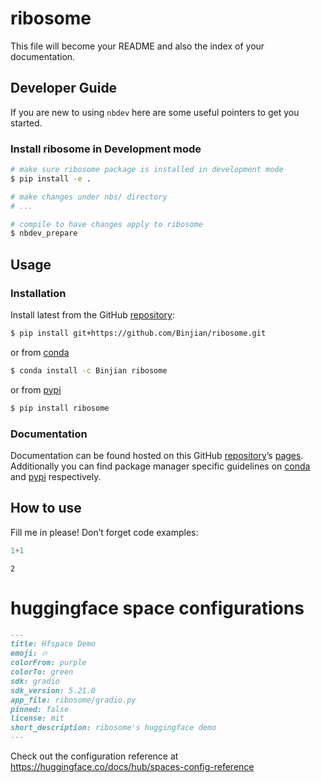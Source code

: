 # ribosome


<!-- WARNING: THIS FILE WAS AUTOGENERATED! DO NOT EDIT! -->

This file will become your README and also the index of your
documentation.

## Developer Guide

If you are new to using `nbdev` here are some useful pointers to get you
started.

### Install ribosome in Development mode

``` sh
# make sure ribosome package is installed in development mode
$ pip install -e .

# make changes under nbs/ directory
# ...

# compile to have changes apply to ribosome
$ nbdev_prepare
```

## Usage

### Installation

Install latest from the GitHub
[repository](https://github.com/Binjian/ribosome):

``` sh
$ pip install git+https://github.com/Binjian/ribosome.git
```

or from [conda](https://anaconda.org/Binjian/ribosome)

``` sh
$ conda install -c Binjian ribosome
```

or from [pypi](https://pypi.org/project/ribosome/)

``` sh
$ pip install ribosome
```

### Documentation

Documentation can be found hosted on this GitHub
[repository](https://github.com/Binjian/ribosome)’s
[pages](https://Binjian.github.io/ribosome/). Additionally you can find
package manager specific guidelines on
[conda](https://anaconda.org/Binjian/ribosome) and
[pypi](https://pypi.org/project/ribosome/) respectively.

## How to use

Fill me in please! Don’t forget code examples:

``` python
1+1
```

    2

# huggingface space configurations

``` markdown
---
title: Hfspace Demo
emoji: 🔥
colorFrom: purple
colorTo: green
sdk: gradio
sdk_version: 5.21.0
app_file: ribosome/gradio.py
pinned: false
license: mit
short_description: ribosome's huggingface demo
---
```

Check out the configuration reference at
https://huggingface.co/docs/hub/spaces-config-reference
